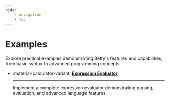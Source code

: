 ```yaml
---
hide:
    - navigation
    - toc
---
```


# Examples
Explore practical examples demonstrating Betty's features and capabilities, from basic syntax to advanced programming concepts.

<div class="grid cards" markdown>

- :material-calculator-variant: [__Expression Evaluator__](expression-evaluator.md)

    ---

    Implement a complete expression evaluator demonstrating parsing, evaluation, and advanced language features.

</div>